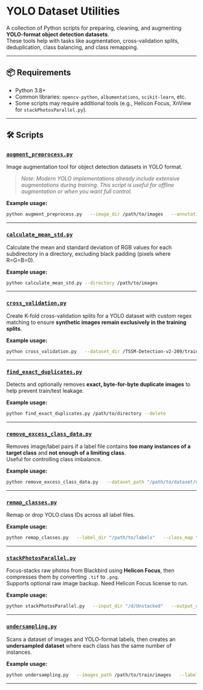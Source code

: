 # YOLO Dataset Utilities  

A collection of Python scripts for preparing, cleaning, and augmenting **YOLO-format object detection datasets**.  
These tools help with tasks like augmentation, cross-validation splits, deduplication, class balancing, and class remapping.  

---

## 📦 Requirements  
- Python 3.8+  
- Common libraries: `opencv-python`, `albumentations`, `scikit-learn`, etc.  
- Some scripts may require additional tools (e.g., Helicon Focus, XnView for `stackPhotosParallel.py`).  


---

## 🛠 Scripts  

### [`augment_preprocess.py`](augment_preprocess.py)  
Image augmentation tool for object detection datasets in YOLO format.  

> *Note: Modern YOLO implementations already include extensive augmentations during training. This script is useful for offline augmentation or when you want full control.*  

**Example usage:**  
```bash
python augment_preprocess.py   --image_dir /path/to/images   --annotation_dir /path/to/labels   --output_dir /path/to/output   --num_augmentations_per_image 5
```

---

### [`calculate_mean_std.py`](calculate_mean_std.py)
Calculate the mean and standard deviation of RGB values for each subdirectory in a directory, excluding black padding (pixels where R=G=B=0).  

**Example usage:**  
```bash
python calculate_mean_std.py --directory /path/to/images
```

---

### [`cross_validation.py`](cross_validation.py)
Create K-fold cross-validation splits for a YOLO dataset with custom regex matching to ensure **synthetic images remain exclusively in the training splits**.  

**Example usage:**  
```bash
python cross_validation.py   --dataset_dir /TSSM-Detection-v2-209/train   --output_dir /TSSM-Detection-v2-209/cv_folds   --num_folds 5   --image_ext jpg   --synthetic_regex '^(image_[0-9]+|[0-9]+)_'   --seed 42
```

---

### [`find_exact_duplicates.py`](find_exact_duplicates.py)  
Detects and optionally removes **exact, byte-for-byte duplicate images** to help prevent train/test leakage.  

**Example usage:**  
```bash
python find_exact_duplicates.py /path/to/directory --delete
```

---

### [`remove_excess_class_data.py`](remove_excess_class_data.py)  
Removes image/label pairs if a label file contains **too many instances of a target class** and **not enough of a limiting class**.  
Useful for controlling class imbalance.  

**Example usage:**  
```bash
python remove_excess_class_data.py   --dataset_path "/path/to/dataset/undersampled"   --target_class_id 4   --max_allowed_instances 5   --limit_class_id 0   --limit_min_count 2   --image_ext jpg
```

---

### [`remap_classes.py`](remap_classes.py)
Remap or drop YOLO class IDs across all label files.  

**Example usage:**  
```bash
python remap_classes.py   --label_dir "/path/to/labels"   --class_map "0:0,1:1,2:drop,3:2,4:3"
```

---

### [`stackPhotosParallel.py`](stackPhotosParallel.py)  
Focus-stacks raw photos from Blackbird using **Helicon Focus**, then compresses them by converting `.tif` to `.png`.  
Supports optional raw image backup. Need Helicon Focus license to run. 

**Example usage:**  
```bash
python stackPhotosParallel.py   --input_dir "/d/Unstacked"   --output_dir_base "/d/Stacked"   --helicon_focus_path "/path/to/heliconfocus"   --nconvert_path "path/to/XnView"   --max_workers 4
```

---

### [`undersampling.py`](undersampling.py) 
Scans a dataset of images and YOLO-format labels, then creates an **undersampled dataset** where each class has the same number of instances.  

**Example usage:**  
```bash
python undersampling.py   --images_path /path/to/train/images   --labels_path /path/to/train/labels   --output_dir undersampled
```

---
